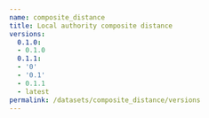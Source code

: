 ```yaml
---
name: composite_distance
title: Local authority composite distance
versions:
  0.1.0:
  - 0.1.0
  0.1.1:
  - '0'
  - '0.1'
  - 0.1.1
  - latest
permalink: /datasets/composite_distance/versions
---
```


